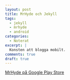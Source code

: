 ```yaml
---
layout: post
title: MrHyde och Jekyll
tags: 
  - jekyll
  - mrhyde
  - android
categories:
  - Noterat
excerpt: |
  Konsten att blogga mobilt.
comments: true
draft: true
---
```


[MrHyde på Google Play Store](https://play.google.com/store/apps/details?id=org.faudroids.mrhyde) 
